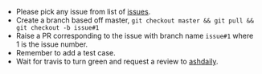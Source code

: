 - Please pick any issue from list of [issues](https://github.com/ashdaily/turbocommerce/issues).
- Create a branch based off master, `git checkout master && git pull && git checkout -b issue#1`
- Raise a PR corresponding to the issue with branch name `issue#1` where 1 is the issue number.
- Remember to add a test case.
- Wait for travis to turn green and request a review to [ashdaily](https://github.com/ashdaily).
